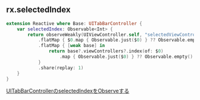 ## rx.selectedIndex

```swift
extension Reactive where Base: UITabBarController {
    var selectedIndex: Observable<Int> {
        return observeWeakly(UIViewController.self, "selectedViewController")
            .flatMap { $0.map { Observable.just($0) } ?? Observable.empty() }
            .flatMap { [weak base] in
                return base?.viewControllers?.index(of: $0)
                    .map { Observable.just($0) } ?? Observable.empty()
            }
            .share(replay: 1)
    }
}
```

[UITabBarControllerのselectedIndexをObserveする](https://tech-blog.sgr-ksmt.org/2016/12/27/uitabbarcontroller_rx/)
